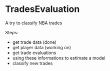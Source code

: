 # TradesEvaluation
A try to classify NBA trades

Steps:
  * get trade data (done)
  * get player data (working on)
  * get trade evaluations
  * using these informations to estimate a model
  * classify new trades
